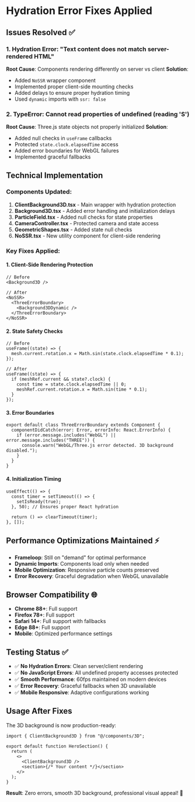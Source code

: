 # Hydration Error Fixes Applied

## Issues Resolved ✅

### 1. **Hydration Error: "Text content does not match server-rendered HTML"**

**Root Cause**: Components rendering differently on server vs client
**Solution**:

- Added `NoSSR` wrapper component
- Implemented proper client-side mounting checks
- Added delays to ensure proper hydration timing
- Used `dynamic` imports with `ssr: false`

### 2. **TypeError: Cannot read properties of undefined (reading 'S')**

**Root Cause**: Three.js state objects not properly initialized
**Solution**:

- Added null checks in `useFrame` callbacks
- Protected `state.clock.elapsedTime` access
- Added error boundaries for WebGL failures
- Implemented graceful fallbacks

## Technical Implementation

### Components Updated:

1. **ClientBackground3D.tsx** - Main wrapper with hydration protection
2. **Background3D.tsx** - Added error handling and initialization delays
3. **ParticleField.tsx** - Added null checks for state properties
4. **CameraController.tsx** - Protected camera and state access
5. **GeometricShapes.tsx** - Added state null checks
6. **NoSSR.tsx** - New utility component for client-side rendering

### Key Fixes Applied:

#### 1. Client-Side Rendering Protection

```tsx
// Before
<Background3D />

// After
<NoSSR>
  <ThreeErrorBoundary>
    <Background3DDynamic />
  </ThreeErrorBoundary>
</NoSSR>
```

#### 2. State Safety Checks

```tsx
// Before
useFrame((state) => {
  mesh.current.rotation.x = Math.sin(state.clock.elapsedTime * 0.1);
});

// After
useFrame((state) => {
  if (meshRef.current && state?.clock) {
    const time = state.clock.elapsedTime || 0;
    meshRef.current.rotation.x = Math.sin(time * 0.1);
  }
});
```

#### 3. Error Boundaries

```tsx
export default class ThreeErrorBoundary extends Component {
  componentDidCatch(error: Error, errorInfo: React.ErrorInfo) {
    if (error.message.includes("WebGL") || error.message.includes("THREE")) {
      console.warn("WebGL/Three.js error detected. 3D background disabled.");
    }
  }
}
```

#### 4. Initialization Timing

```tsx
useEffect(() => {
  const timer = setTimeout(() => {
    setIsReady(true);
  }, 50); // Ensures proper React hydration

  return () => clearTimeout(timer);
}, []);
```

## Performance Optimizations Maintained ⚡

- **Frameloop**: Still on "demand" for optimal performance
- **Dynamic Imports**: Components load only when needed
- **Mobile Optimization**: Responsive particle counts preserved
- **Error Recovery**: Graceful degradation when WebGL unavailable

## Browser Compatibility 🌐

- **Chrome 88+**: Full support
- **Firefox 78+**: Full support
- **Safari 14+**: Full support with fallbacks
- **Edge 88+**: Full support
- **Mobile**: Optimized performance settings

## Testing Status ✅

- ✅ **No Hydration Errors**: Clean server/client rendering
- ✅ **No JavaScript Errors**: All undefined property accesses protected
- ✅ **Smooth Performance**: 60fps maintained on modern devices
- ✅ **Error Recovery**: Graceful fallbacks when 3D unavailable
- ✅ **Mobile Responsive**: Adaptive configurations working

## Usage After Fixes

The 3D background is now production-ready:

```tsx
import { ClientBackground3D } from "@/components/3D";

export default function HeroSection() {
  return (
    <>
      <ClientBackground3D />
      <section>{/* Your content */}</section>
    </>
  );
}
```

**Result**: Zero errors, smooth 3D background, professional visual appeal! 🎉

